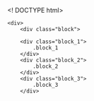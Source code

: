 <! DOCTYPE html>
<html lang="ru">
    
    
    <div>
        <div class="block">
        
        <div class="block_1">
            .block_1
        </div>
        <div class="block_2">
            .block_2
        </div>
        <div class="block_3">
            .block_3
        </div>

<style>
.block{
    border: 5px-solid-red;
    max-width: 800px;
    margin: 0px auto;
    heght: 800px;
}
.block div{
    line-height: 50px;
    font-size: 18px;
    font-weight: 700;
    text-aligh: center;
    position: relative;
}
.cock{
    background-color: silver;
    position: absolute;
    left:0px;
    top:10%;
    right:0px;
    text-aligh: center;
}
.ass{
    background-color: red;
    color: #fff;
    position: absolute;
    left:0px;
    top:40%;
    right:0px;
    text-aligh: center;
}
.deck{
    blockground: aqua;
    position: absolute;
    left:0px;
    top:70%;
    right:0px;
    text-aligh: center;
}
</style>
</html>
